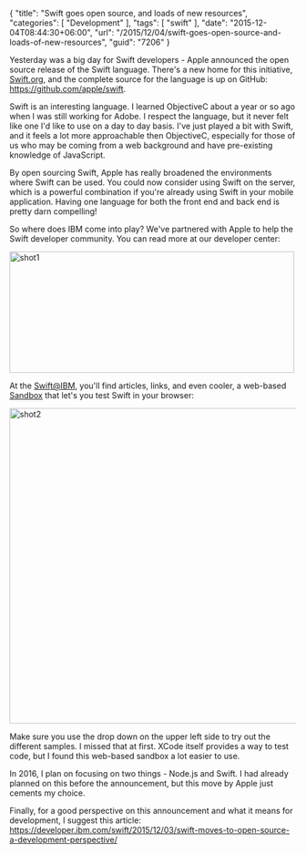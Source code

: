 {
	"title": "Swift goes open source, and loads of new resources",
	"categories": [
		"Development"
	],
	"tags": [
		"swift"
	],
	"date": "2015-12-04T08:44:30+06:00",
	"url": "/2015/12/04/swift-goes-open-source-and-loads-of-new-resources",
	"guid": "7206"
}

Yesterday was a big day for Swift developers - Apple announced the open source release of the Swift language. There's a new home for this initiative, <a href="https://swift.org/">Swift.org</a>, and the complete source for the language is up on GitHub: <a href="https://github.com/apple/swift">https://github.com/apple/swift</a>.

<!--more-->

Swift is an interesting language. I learned ObjectiveC about a year or so ago when I was still working for Adobe. I respect the language, but it never felt like one I'd like to use on a day to day basis. I've just played a bit with Swift, and it feels a lot more approachable then ObjectiveC, especially for those of us who may be coming from a web background and have pre-existing knowledge of JavaScript. 

By open sourcing Swift, Apple has really broadened the environments where Swift can be used. You could now consider using Swift on the server, which is a powerful combination if you're already using Swift in your mobile application. Having one language for both the front end and back end is pretty darn compelling!

So where does IBM come into play? We've partnered with Apple to help the Swift developer community. You can read more at our developer center:

<a href="https://developer.ibm.com/swift/"><img src="http://static.raymondcamden.com/images/wp-content/uploads/2015/12/shot11.png" alt="shot1" width="500" height="213" class="aligncenter size-full wp-image-7207" /></a>

At the <a href="https://developer.ibm.com/swift/">Swift@IBM</a>, you'll find articles, links, and even cooler, a web-based <a href="http://swiftlang.ng.bluemix.net/?cm_mmc=developerWorks-_-dWdevcenter-_-swift-_-lp">Sandbox</a> that let's you test Swift in your browser:

<img src="http://static.raymondcamden.com/images/wp-content/uploads/2015/12/shot2.png" alt="shot2" width="750" height="554" class="aligncenter size-full wp-image-7208" />

Make sure you use the drop down on the upper left side to try out the different samples. I missed that at first. XCode itself provides a way to test code, but I found this web-based sandbox a lot easier to use. 

In 2016, I plan on focusing on two things - Node.js and Swift. I had already planned on this before the announcement, but this move by Apple just cements my choice. 

Finally, for a good perspective on this announcement and what it means for development, I suggest this article: <a href="https://developer.ibm.com/swift/2015/12/03/swift-moves-to-open-source-a-development-perspective/">https://developer.ibm.com/swift/2015/12/03/swift-moves-to-open-source-a-development-perspective/</a>